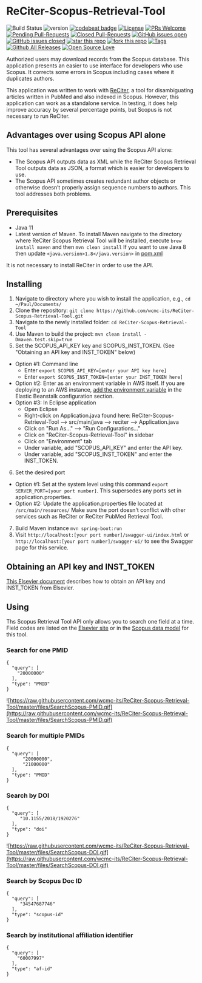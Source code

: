 # ReCiter-Scopus-Retrieval-Tool

![Build Status](https://codebuild.us-east-1.amazonaws.com/badges?uuid=eyJlbmNyeXB0ZWREYXRhIjoid0xxSUlOU1ZkOW9QNkwyem5wbDJKQTNieEZHMXNCc3NXalJJRlVCR2c3KzJtWDByOWVOek54Ukh4TXVHcGhsYUFFajk2Y0tRNDVNUzF1SHJPVDhhaDM0PSIsIml2UGFyYW1ldGVyU3BlYyI6IjNCZEI0Q3RoN3hWME1uM3QiLCJtYXRlcmlhbFNldFNlcmlhbCI6MX0%3D&branch=master)
![version](https://img.shields.io/badge/version-1.0-blue.svg?maxAge=2592000)
[![codebeat badge](https://codebeat.co/badges/7a467876-39c4-4e2b-8987-0183f596ffd9)](https://codebeat.co/projects/github-com-wcmc-its-reciter-scopus-retrieval-tool-master)
[![License](https://img.shields.io/badge/License-Apache%202.0-blue.svg)](https://opensource.org/licenses/Apache-2.0)
[![PRs Welcome](https://img.shields.io/badge/PRs-welcome-brightgreen.svg?style=flat-square)](http://makeapullrequest.com)
[![Pending Pull-Requests](https://img.shields.io/github/issues-pr-raw/wcmc-its/ReCiter-Scopus-Retrieval-Tool.svg?color=blue)](https://github.com/wcmc-its/ReCiter-Scopus-Retrieval-Tool/pulls?q=is%3Aopen+is%3Apr)
[![Closed Pull-Requests](https://img.shields.io/github/issues-pr-closed-raw/wcmc-its/ReCiter-Scopus-Retrieval-Tool.svg?color=blue)](https://github.com/wcmc-its/ReCiter-Scopus-Retrieval-Tool/pulls?q=is%3Apr+is%3Aclosed)
[![GitHub issues open](https://img.shields.io/github/issues-raw/wcmc-its/ReCiter-Scopus-Retrieval-Tool.svg?maxAge=2592000)](https://github.com/wcmc-its/ReCiter-Scopus-Retrieval-Tool/issues?q=is%3Aopen+is%3Aissue)
[![GitHub issues closed](https://img.shields.io/github/issues-closed-raw/wcmc-its/ReCiter-Scopus-Retrieval-Tool.svg?maxAge=2592000)](https://github.com/wcmc-its/ReCiter-Scopus-Retrieval-Tool/issues?q=is%3Aissue+is%3Aclosed)
[![star this repo](http://githubbadges.com/star.svg?user=wcmc-its&repo=ReCiter-Scopus-Retrieval-Tool&style=flat)](https://github.com/wcmc-its/ReCiter-Scopus-Retrieval-Tool)
[![fork this repo](http://githubbadges.com/fork.svg?user=wcmc-its&repo=ReCiter-Scopus-Retrieval-Tool&style=flat)](https://github.com/wcmc-its/ReCiter-Scopus-Retrieval-Tool/fork)
[![Tags](https://img.shields.io/github/tag/wcmc-its/ReCiter-Scopus-Retrieval-Tool.svg?style=social)](https://github.com/wcmc-its/ReCiter-Scopus-Retrieval-Tool/releases)
[![Github All Releases](https://img.shields.io/github/downloads/wcmc-its/ReCiter-Scopus-Retrieval-Tool/total.svg)]()
[![Open Source Love](https://badges.frapsoft.com/os/v3/open-source.svg?v=102)](https://github.com/wcmc-its/ReCiter-Scopus-Retrieval-Tool/) 

Authorized users may download records from the Scopus database. This application presents an easier to use interface for developers who use Scopus. It corrects some errors in Scopus including cases where it duplicates authors.

This application was written to work with [ReCiter](https://github.com/wcmc-its/ReCiter/), a tool for disambiguating articles written in PubMed and also indexed in Scopus. However, this application can work as a standalone service. In testing, it does help improve accuracy by several percentage points, but Scopus is not necessary to run ReCiter.


## Advantages over using Scopus API alone

This tool has several advantages over using the Scopus API alone:
- The Scopus API outputs data as XML while the ReCiter Scopus Retrieval Tool outputs data as JSON, a format which is easier for developers to use.
- The Scopus API sometimes creates redundant author objects or otherwise doesn’t properly assign sequence numbers to authors. This tool addresses both problems.


## Prerequisites

- Java 11
- Latest version of Maven. To install Maven navigate to the directory where ReCiter Scopus Retrieval Tool will be installed, execute `brew install maven` and then `mvn clean install`
If you want to use Java 8 then update `<java.version>1.8</java.version>` in [pom.xml](https://github.com/wcmc-its/ReCiter-Scopus-Retrieval-Tool/blob/59b12e33edf744afe4431f3e4d35e5ba16821b09/pom.xml#L18)

It is not necessary to install ReCiter in order to use the API.




## Installing

1. Navigate to directory where you wish to install the application, e.g., `cd ~/Paul/Documents/`
2. Clone the repository: `git clone https://github.com/wcmc-its/ReCiter-Scopus-Retrieval-Tool.git`
3. Navigate to the newly installed folder: `cd ReCiter-Scopus-Retrieval-Tool`
4. Use Maven to build the project: `mvn clean install -Dmaven.test.skip=true`
5. Set the SCOPUS_API_KEY key and SCOPUS_INST_TOKEN. (See "Obtaining an API key and INST_TOKEN" below)
- Option #1: Command line
  - Enter `export SCOPUS_API_KEY=[enter your API key here]`
  - Enter `export SCOPUS_INST_TOKEN=[enter your INST_TOKEN here]`
- Option #2: Enter as an environment variable in AWS itself. If you are deploying to an AWS instance, [add the environment variable](https://docs.aws.amazon.com/elasticbeanstalk/latest/dg/environments-cfg-softwaresettings.html#environments-cfg-softwaresettings-console) in the Elastic Beanstalk configuration section.
- Option #3: In Eclipse application
  - Open Eclipse
  - Right-click on Application.java found here: ReCiter-Scopus-Retrieval-Tool --> src/main/java --> reciter --> Application.java
  - Click on "Run As..." --> "Run Configurations..."
  - Click on "ReCiter-Scopus-Retrieval-Tool" in sidebar
  - Click on "Environment" tab
  - Under variable, add "SCOPUS_API_KEY" and enter the API key.
  - Under variable, add "SCOPUS_INST_TOKEN" and enter the INST_TOKEN.
6. Set the desired port
- Option #1: Set at the system level using this command `export SERVER_PORT=[your port number]`. This supersedes any ports set in application.properties.
- Option #2: Update the application.properties file located at `/src/main/resources/` Make sure the port doesn't conflict with other services such as ReCiter or ReCiter PubMed Retrieval Tool.
7. Build Maven instance `mvn spring-boot:run`
8. Visit `http://localhost:[your port number]/swagger-ui/index.html` or `http://localhost:[your port number]/swagger-ui/` to see the Swagger page for this service.


## Obtaining an API key and INST_TOKEN

[This Elsevier document](https://dev.elsevier.com/tecdoc_api_authentication.html) describes how to obtain an API key and INST_TOKEN from Elsevier. 




## Using

Ths Scopus Retrieval Tool API only allows you to search one field at a time. Field codes are listed on the [Elsevier site](https://service.elsevier.com/app/answers/detail/a_id/11236/supporthub/scopus/#tips) or in the [Scopus data model](https://github.com/wcmc-its/ReCiter-Scopus-Model) for this tool.



### Search for one PMID
```
{
  "query": [
    "20000000"
  ],
  "type": "PMID"
}
```

![https://raw.githubusercontent.com/wcmc-its/ReCiter-Scopus-Retrieval-Tool/master/files/SearchScopus-PMID.gif](https://raw.githubusercontent.com/wcmc-its/ReCiter-Scopus-Retrieval-Tool/master/files/SearchScopus-PMID.gif)


### Search for multiple PMIDs
```
{
  "query": [
      "20000000",
      "21000000"
  ],
  "type": "PMID"
}
```

### Search by DOI
```
{
  "query": [
     "10.1155/2018/1920276"
  ],
  "type": "doi"
}
```

![https://raw.githubusercontent.com/wcmc-its/ReCiter-Scopus-Retrieval-Tool/master/files/SearchScopus-DOI.gif](https://raw.githubusercontent.com/wcmc-its/ReCiter-Scopus-Retrieval-Tool/master/files/SearchScopus-DOI.gif)

### Search by Scopus Doc ID
```
{
  "query": [
     "34547687746"
  ],
  "type": "scopus-id"
}
```

### Search by institutional affiliation identifier
```
{
  "query": [
    "60007997"
  ],
  "type": "af-id"
}
```
